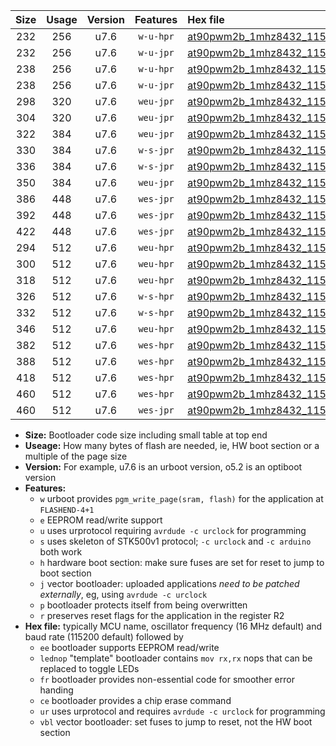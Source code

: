 |Size|Usage|Version|Features|Hex file|
|:-:|:-:|:-:|:-:|:--|
|232|256|u7.6|`w-u-hpr`|[at90pwm2b_1mhz8432_115200bps_ur.hex](https://raw.githubusercontent.com/stefanrueger/urboot/main//at90pwm2b_1mhz8432_115200bps_ur.hex)|
|232|256|u7.6|`w-u-jpr`|[at90pwm2b_1mhz8432_115200bps_ur_vbl.hex](https://raw.githubusercontent.com/stefanrueger/urboot/main//at90pwm2b_1mhz8432_115200bps_ur_vbl.hex)|
|238|256|u7.6|`w-u-hpr`|[at90pwm2b_1mhz8432_115200bps_lednop_ur.hex](https://raw.githubusercontent.com/stefanrueger/urboot/main//at90pwm2b_1mhz8432_115200bps_lednop_ur.hex)|
|238|256|u7.6|`w-u-jpr`|[at90pwm2b_1mhz8432_115200bps_lednop_ur_vbl.hex](https://raw.githubusercontent.com/stefanrueger/urboot/main//at90pwm2b_1mhz8432_115200bps_lednop_ur_vbl.hex)|
|298|320|u7.6|`weu-jpr`|[at90pwm2b_1mhz8432_115200bps_ee_ur_vbl.hex](https://raw.githubusercontent.com/stefanrueger/urboot/main//at90pwm2b_1mhz8432_115200bps_ee_ur_vbl.hex)|
|304|320|u7.6|`weu-jpr`|[at90pwm2b_1mhz8432_115200bps_ee_lednop_ur_vbl.hex](https://raw.githubusercontent.com/stefanrueger/urboot/main//at90pwm2b_1mhz8432_115200bps_ee_lednop_ur_vbl.hex)|
|322|384|u7.6|`weu-jpr`|[at90pwm2b_1mhz8432_115200bps_ee_lednop_fr_ur_vbl.hex](https://raw.githubusercontent.com/stefanrueger/urboot/main//at90pwm2b_1mhz8432_115200bps_ee_lednop_fr_ur_vbl.hex)|
|330|384|u7.6|`w-s-jpr`|[at90pwm2b_1mhz8432_115200bps_vbl.hex](https://raw.githubusercontent.com/stefanrueger/urboot/main//at90pwm2b_1mhz8432_115200bps_vbl.hex)|
|336|384|u7.6|`w-s-jpr`|[at90pwm2b_1mhz8432_115200bps_lednop_vbl.hex](https://raw.githubusercontent.com/stefanrueger/urboot/main//at90pwm2b_1mhz8432_115200bps_lednop_vbl.hex)|
|350|384|u7.6|`weu-jpr`|[at90pwm2b_1mhz8432_115200bps_ee_lednop_fr_ce_ur_vbl.hex](https://raw.githubusercontent.com/stefanrueger/urboot/main//at90pwm2b_1mhz8432_115200bps_ee_lednop_fr_ce_ur_vbl.hex)|
|386|448|u7.6|`wes-jpr`|[at90pwm2b_1mhz8432_115200bps_ee_vbl.hex](https://raw.githubusercontent.com/stefanrueger/urboot/main//at90pwm2b_1mhz8432_115200bps_ee_vbl.hex)|
|392|448|u7.6|`wes-jpr`|[at90pwm2b_1mhz8432_115200bps_ee_lednop_vbl.hex](https://raw.githubusercontent.com/stefanrueger/urboot/main//at90pwm2b_1mhz8432_115200bps_ee_lednop_vbl.hex)|
|422|448|u7.6|`wes-jpr`|[at90pwm2b_1mhz8432_115200bps_ee_lednop_fr_vbl.hex](https://raw.githubusercontent.com/stefanrueger/urboot/main//at90pwm2b_1mhz8432_115200bps_ee_lednop_fr_vbl.hex)|
|294|512|u7.6|`weu-hpr`|[at90pwm2b_1mhz8432_115200bps_ee_ur.hex](https://raw.githubusercontent.com/stefanrueger/urboot/main//at90pwm2b_1mhz8432_115200bps_ee_ur.hex)|
|300|512|u7.6|`weu-hpr`|[at90pwm2b_1mhz8432_115200bps_ee_lednop_ur.hex](https://raw.githubusercontent.com/stefanrueger/urboot/main//at90pwm2b_1mhz8432_115200bps_ee_lednop_ur.hex)|
|318|512|u7.6|`weu-hpr`|[at90pwm2b_1mhz8432_115200bps_ee_lednop_fr_ur.hex](https://raw.githubusercontent.com/stefanrueger/urboot/main//at90pwm2b_1mhz8432_115200bps_ee_lednop_fr_ur.hex)|
|326|512|u7.6|`w-s-hpr`|[at90pwm2b_1mhz8432_115200bps.hex](https://raw.githubusercontent.com/stefanrueger/urboot/main//at90pwm2b_1mhz8432_115200bps.hex)|
|332|512|u7.6|`w-s-hpr`|[at90pwm2b_1mhz8432_115200bps_lednop.hex](https://raw.githubusercontent.com/stefanrueger/urboot/main//at90pwm2b_1mhz8432_115200bps_lednop.hex)|
|346|512|u7.6|`weu-hpr`|[at90pwm2b_1mhz8432_115200bps_ee_lednop_fr_ce_ur.hex](https://raw.githubusercontent.com/stefanrueger/urboot/main//at90pwm2b_1mhz8432_115200bps_ee_lednop_fr_ce_ur.hex)|
|382|512|u7.6|`wes-hpr`|[at90pwm2b_1mhz8432_115200bps_ee.hex](https://raw.githubusercontent.com/stefanrueger/urboot/main//at90pwm2b_1mhz8432_115200bps_ee.hex)|
|388|512|u7.6|`wes-hpr`|[at90pwm2b_1mhz8432_115200bps_ee_lednop.hex](https://raw.githubusercontent.com/stefanrueger/urboot/main//at90pwm2b_1mhz8432_115200bps_ee_lednop.hex)|
|418|512|u7.6|`wes-hpr`|[at90pwm2b_1mhz8432_115200bps_ee_lednop_fr.hex](https://raw.githubusercontent.com/stefanrueger/urboot/main//at90pwm2b_1mhz8432_115200bps_ee_lednop_fr.hex)|
|460|512|u7.6|`wes-hpr`|[at90pwm2b_1mhz8432_115200bps_ee_lednop_fr_ce.hex](https://raw.githubusercontent.com/stefanrueger/urboot/main//at90pwm2b_1mhz8432_115200bps_ee_lednop_fr_ce.hex)|
|460|512|u7.6|`wes-jpr`|[at90pwm2b_1mhz8432_115200bps_ee_lednop_fr_ce_vbl.hex](https://raw.githubusercontent.com/stefanrueger/urboot/main//at90pwm2b_1mhz8432_115200bps_ee_lednop_fr_ce_vbl.hex)|

- **Size:** Bootloader code size including small table at top end
- **Useage:** How many bytes of flash are needed, ie, HW boot section or a multiple of the page size
- **Version:** For example, u7.6 is an urboot version, o5.2 is an optiboot version
- **Features:**
  + `w` urboot provides `pgm_write_page(sram, flash)` for the application at `FLASHEND-4+1`
  + `e` EEPROM read/write support
  + `u` uses urprotocol requiring `avrdude -c urclock` for programming
  + `s` uses skeleton of STK500v1 protocol; `-c urclock` and `-c arduino` both work
  + `h` hardware boot section: make sure fuses are set for reset to jump to boot section
  + `j` vector bootloader: uploaded applications *need to be patched externally*, eg, using `avrdude -c urclock`
  + `p` bootloader protects itself from being overwritten
  + `r` preserves reset flags for the application in the register R2
- **Hex file:** typically MCU name, oscillator frequency (16 MHz default) and baud rate (115200 default) followed by
  + `ee` bootloader supports EEPROM read/write
  + `lednop` "template" bootloader contains `mov rx,rx` nops that can be replaced to toggle LEDs
  + `fr` bootloader provides non-essential code for smoother error handing
  + `ce` bootloader provides a chip erase command
  + `ur` uses urprotocol and requires `avrdude -c urclock` for programming
  + `vbl` vector bootloader: set fuses to jump to reset, not the HW boot section
